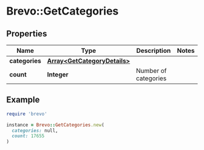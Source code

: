 # Brevo::GetCategories

## Properties

| Name | Type | Description | Notes |
| ---- | ---- | ----------- | ----- |
| **categories** | [**Array&lt;GetCategoryDetails&gt;**](GetCategoryDetails.md) |  |  |
| **count** | **Integer** | Number of categories |  |

## Example

```ruby
require 'brevo'

instance = Brevo::GetCategories.new(
  categories: null,
  count: 17655
)
```

